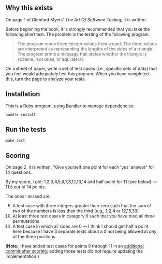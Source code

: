 ## Why this exists

On page 1 of Glenford Myers' _The Art Of Software Testing_, it is written:

Before beginning the book, it is strongly recommended that you take the following short test. The problem is the testing of the following program:

> The program reads three integer values from a card. The three values are interpreted as representing the lengths of the sides of a triangle. The program prints a message that states whether the triangle is scalene, isosceles, or equilateral.

On a sheet of paper, write a set of test cases (i.e., specific sets of data) that you feel would adequately test this program. When you have completed this, turn the page to analyze your tests.

## Installation

This is a Ruby program, using [Bundler](https://bundler.io/) to manage dependencies.

```
bundle install
```

## Run the tests

```
make test
```

## Scoring

On page 2, it is written, "Give yourself one point for each 'yes' answer" for 14 questions.

By my score, I got: 1,2,3,4,5,6,7,8,12,13,14 and half-point for 11 (see below) — 11.5 out of 14 points.

The ones I missed are:

9. A test case with three integers greater than zero such that the sum of two of the numbers is less than the third (e.g., 1,2,4 or 12,15,30)
10. At least three test cases in category 9 such that you have tried all three permutations
11. A test case in which all sides are 0 — I think I should get half a point here because I have 3 separate tests about a 0 not being allowed at _any_ of the three positions.

(**Note:** I have added test cases for points 9 through 11 in an [additional commit after scoring](https://github.com/golubitsky/explorations/commit/35b84d10492a96e267cbb943b8206c5f74d4a84a); adding those tests did not require updating the implementation.)

